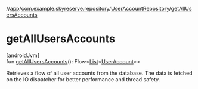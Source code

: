 //[app](../../../index.md)/[com.example.skyreserve.repository](../index.md)/[UserAccountRepository](index.md)/[getAllUsersAccounts](get-all-users-accounts.md)

# getAllUsersAccounts

[androidJvm]\
fun [getAllUsersAccounts](get-all-users-accounts.md)(): <!---  GfmCommand {"@class":"org.jetbrains.dokka.gfm.ResolveLinkGfmCommand","dri":{"packageName":"kotlinx.coroutines.flow","classNames":"Flow","callable":null,"target":{"@class":"org.jetbrains.dokka.links.PointingToDeclaration"},"extra":null}} --->Flow<!--- --->&lt;[List](https://kotlinlang.org/api/latest/jvm/stdlib/kotlin.collections/-list/index.html)&lt;[UserAccount](../../com.example.skyreserve.database.room.entity/-user-account/index.md)&gt;&gt;

Retrieves a flow of all user accounts from the database. The data is fetched on the IO dispatcher for better performance and thread safety.
